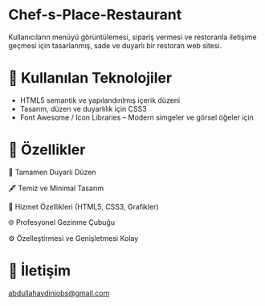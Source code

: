 # Chef-s-Place-Restaurant
Kullanıcıların menüyü görüntülemesi, sipariş vermesi ve restoranla iletişime geçmesi için tasarlanmış, sade ve duyarlı bir restoran web sitesi.

# 🧰 Kullanılan Teknolojiler
+ HTML5 semantik ve yapılandırılmış içerik düzeni
+ Tasarım, düzen ve duyarlılık için CSS3
+ Font Awesome / Icon Libraries – Modern simgeler ve görsel öğeler için

# 🌟 Özellikler
📱 Tamamen Duyarlı Düzen

🖋️ Temiz ve Minimal Tasarım

📌 Hizmet Özellikleri (HTML5, CSS3, Grafikler)

🌐 Profesyonel Gezinme Çubuğu

⚙️ Özelleştirmesi ve Genişletmesi Kolay

# 📧 İletişim
abdullahaydinjobs@gmail.com
